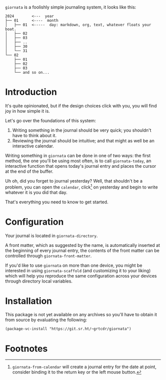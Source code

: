 `giornata` is a foolishly simple journaling system, it looks like this:

    2024        <---  year
    ├── 01      <----  month
    │   ├── 01  <-----  day: markdown, org, text, whatever floats your boat.
    │   ├── 02
    │   ├── 03
    │   ├── ..
    │   ├── 30
    │   └── 31
    └── 02
        ├── 01
        ├── 02
        ├── 03
        └── and so on...

# Introduction

It's quite opinionated, but if the design choices click with you, you will find
joy in how simple it is.

Let's go over the foundations of this system:
1. Writing something in the journal should be very quick; you shouldn't have to
   think about it.
2. Reviewing the journal should be intuitive; and that might as well be an
   interactive calendar.

Writing something in `giornata` can be done in one of two ways: the first
method, the one you'll be using most often, is to call `giornata-today`, an
interactive function that opens today's journal entry and places the cursor at
the end of the buffer.

Uh oh, did you forget to journal yesterday? Well, that shouldn't be a problem,
you can open the `calendar`, click[^1] on yesterday and begin to write whatever
it is you did that day.

That's everything you need to know to get started.

# Configuration

Your journal is located in `giornata-directory`.

A front matter, which as suggested by the name, is automatically inserted at the
beginning of every journal entry, the contents of the front matter can be
controlled through `giornata-front-matter`.

If you'd like to use `giornata` on more than one device, you might be interested
in using `giornata-scaffold` (and customizing it to your liking) which will help
you reproduce the same configuration across your devices through directory local
variables.

# Installation

This package is not yet available on any archives so you'll have to obtain it
from source by evaluating the following:

    (package-vc-install "https://git.sr.ht/~grtcdr/giornata")

# Footnotes

[^1]: `giornata-from-calendar` will create a journal entry for the date at
    point, consider binding it to the return key or the left mouse button.

